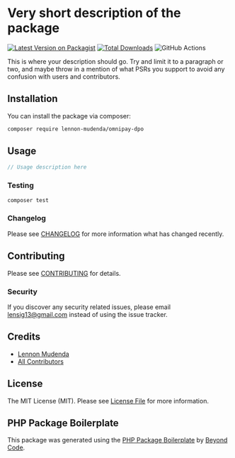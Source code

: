 # Very short description of the package

[![Latest Version on Packagist](https://img.shields.io/packagist/v/lennon-mudenda/omnipay-dpo.svg?style=flat-square)](https://packagist.org/packages/lennon-mudenda/omnipay-dpo)
[![Total Downloads](https://img.shields.io/packagist/dt/lennon-mudenda/omnipay-dpo.svg?style=flat-square)](https://packagist.org/packages/lennon-mudenda/omnipay-dpo)
![GitHub Actions](https://github.com/lennon-mudenda/omnipay-dpo/actions/workflows/main.yml/badge.svg)

This is where your description should go. Try and limit it to a paragraph or two, and maybe throw in a mention of what PSRs you support to avoid any confusion with users and contributors.

## Installation

You can install the package via composer:

```bash
composer require lennon-mudenda/omnipay-dpo
```

## Usage

```php
// Usage description here
```

### Testing

```bash
composer test
```

### Changelog

Please see [CHANGELOG](CHANGELOG.md) for more information what has changed recently.

## Contributing

Please see [CONTRIBUTING](CONTRIBUTING.md) for details.

### Security

If you discover any security related issues, please email lensig13@gmail.com instead of using the issue tracker.

## Credits

-   [Lennon Mudenda](https://github.com/lennon-mudenda)
-   [All Contributors](../../contributors)

## License

The MIT License (MIT). Please see [License File](LICENSE.md) for more information.

## PHP Package Boilerplate

This package was generated using the [PHP Package Boilerplate](https://laravelpackageboilerplate.com) by [Beyond Code](http://beyondco.de/).
